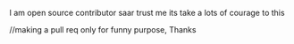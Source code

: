 I am open source contributor saar trust me its take a lots of courage to this 

//making a pull req only for funny purpose, Thanks